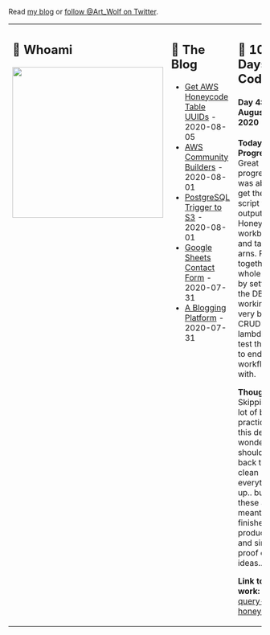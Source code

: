 Read [my blog](https://gizmo.codes/) or [follow @Art_Wolf on Twitter](https://twitter.com/Art_Wolf).

<table>
  <tr>
    <td valign="top" width="33%">
      <h2>👻 Whoami</h2>
      <img src="https://gizmo.codes/images/AWS-Community-Builders/Joined-Community-Builders.png" height="300">
    </td>
    <td valign="top" width="33%">
      <h2>🔭 The Blog</h2>
      <ul>
        <li><a href="https://gizmo.codes/get-aws-honeycode-table-uuids/">Get AWS Honeycode Table UUIDs</a> - 2020-08-05</li>
        <li><a href="https://gizmo.codes/aws-community-builders/">AWS Community Builders</a> - 2020-08-01</li>
        <li><a href="https://gizmo.codes/postgresql-trigger-to-s3/">PostgreSQL Trigger to S3</a> - 2020-08-01</li>
        <li><a href="https://gizmo.codes/google-sheets-contact-form/">Google Sheets Contact Form</a> - 2020-07-31</li>
        <li><a href="https://gizmo.codes/a-blogging-platform/">A Blogging Platform</a> - 2020-07-31</li>
      </ul>
    </td>
    <td valign="top" width="34%">
      <h2>💾 100 Days of Code</h2>
      <h4>Day 4: August 4, 2020</h4>
      <p><b>Today's Progress:</b> Great progress, was able to get the script to output Honeycode's workbook and table arns. Pulling together the whole piece by setting up the DB, and working on a very basic CRUD lambda to test the end to end workflow with.</p>
      <p><b>Thoughts:</b> Skipping a lot of best practices for this demo... wonder if I should go back to clean everything up.. but these are not meant to be finished products and simply proof of ideas..</p>
      <p><b>Link to work:</b> <a href="https://github.com/johncolmdoyle/aws-rds-to-honeycode/tree/master/query-honeycode">query-honeycode</a>
  </tr>
</table>
